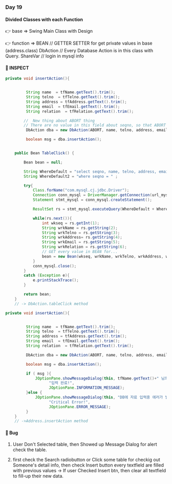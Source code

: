 ### Day 19

#### Divided Classes with each Function

👉 base => Swing Main Class with Design

👉 function => BEAN // GETTER SETTER for get private values in base (address.class)
DbAction // Every Database Action is in this class with Query.
ShareVar // login in mysql info

#### 🔎 INSPECT

```Java
private void insertAction(){


		 String name  = tfName.getText().trim();
		 String telno  = tfTelno.getText().trim();
		 String address = tfAddress.getText().trim();
		 String email  = tfEmail.getText().trim();
		 String relation  = tfRelation.getText().trim();

        //  New thing about ABORT thing
        // There are no value in this field about seqno, so that ABORT thing is appear ？
		 DbAction dba = new DbAction(ABORT, name, telno, address, email, relation);

		 boolean msg = dba.insertAction();

```

```java

	public Bean TableClick() {

		Bean bean = null;

		String WhereDefault = "select seqno, name, telno, address, email, relation from userinfo ";
        String WhereDefault2 = "where seqno = " ;

        try{
            Class.forName("com.mysql.cj.jdbc.Driver");
            Connection conn_mysql = DriverManager.getConnection(url_mysql,id_mysql,pw_mysql);
            Statement stmt_mysql = conn_mysql.createStatement();

            ResultSet rs = stmt_mysql.executeQuery(WhereDefault + WhereDefault2 + seqno);

            while(rs.next()){
            	int wkseq = rs.getInt(1);
            	String wrkName = rs.getString(2);
            	String wrkTelno = rs.getString(3);
            	String wrkAddress= rs.getString(4);
            	String wrkEmail = rs.getString(5);
            	String wrkRelation = rs.getString(6);
            	// GET every value in BEAN for...
            	bean = new Bean(wkseq, wrkName, wrkTelno, wrkAddress, wrkEmail, wrkRelation);
            }
            conn_mysql.close();
        }
        catch (Exception e){
            e.printStackTrace();
        }

		return bean;
	}
    // -> DbAction.tableClick method
```

```java
private void insertAction(){


		 String name  = tfName.getText().trim();
		 String telno  = tfTelno.getText().trim();
		 String address = tfAddress.getText().trim();
		 String email  = tfEmail.getText().trim();
		 String relation  = tfRelation.getText().trim();

		 DbAction dba = new DbAction(ABORT, name, telno, address, email, relation);

		 boolean msg = dba.insertAction();

		 if ( msg ){
			 JOptionPane.showMessageDialog(this, tfName.getText()+" 님의 정보가 입력 되었습니다.!",
                   "입력 완료!",
                   JOptionPane.INFORMATION_MESSAGE);
		 }else {
			 JOptionPane.showMessageDialog(this, "DB에 자료 입력중 에러가 발생했습니다! \n 시스템관리자에 문의하세요!",
                   "Critical Error!",
                   JOptionPane.ERROR_MESSAGE);
		 }
	}
    // ->Address.insertAction method
```

#### 🐞 Bug

1. User Don't Selected table, then Showed up Message Dialog for alert check the table.

2. first check the Search radiobutton or Click some table for checkig out Someone's detail info, then check Insert button every textfield are filled with previous values -> If user Checked Insert btn, then clear all textfield to fill-up their new data.
